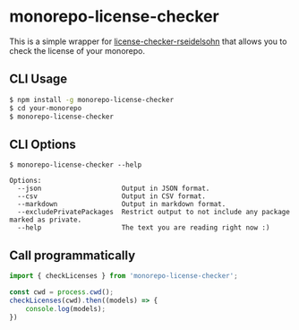 # monorepo-license-checker

This is a simple wrapper for [license-checker-rseidelsohn](https://github.com/RSeidelsohn/license-checker-rseidelsohn) that allows you to check the license of your monorepo.

## CLI Usage

```bash
$ npm install -g monorepo-license-checker
$ cd your-monorepo
$ monorepo-license-checker
```

## CLI Options

```
$ monorepo-license-checker --help

Options:
  --json                    Output in JSON format.
  --csv                     Output in CSV format.
  --markdown                Output in markdown format.
  --excludePrivatePackages  Restrict output to not include any package marked as private.
  --help                    The text you are reading right now :)
```

## Call programmatically

```js
import { checkLicenses } from 'monorepo-license-checker';

const cwd = process.cwd();
checkLicenses(cwd).then((models) => {
    console.log(models);
})
```
